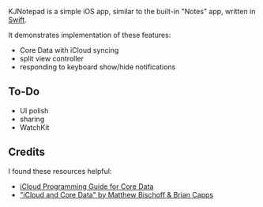 KJNotepad is a simple iOS app, similar to the built-in "Notes" app, written in [Swift](https://developer.apple.com/swift/).

It demonstrates implementation of these features:

- Core Data with iCloud syncing
- split view controller
- responding to keyboard show/hide notifications


## To-Do

- UI polish
- sharing
- WatchKit


## Credits

I found these resources helpful:

- [iCloud Programming Guide for Core Data](https://developer.apple.com/library/ios/documentation/DataManagement/Conceptual/UsingCoreDataWithiCloudPG/UsingSQLiteStoragewithiCloud/UsingSQLiteStoragewithiCloud.html)
- ["iCloud and Core Data" by Matthew Bischoff & Brian Capps](http://www.objc.io/issue-10/icloud-core-data.html)
